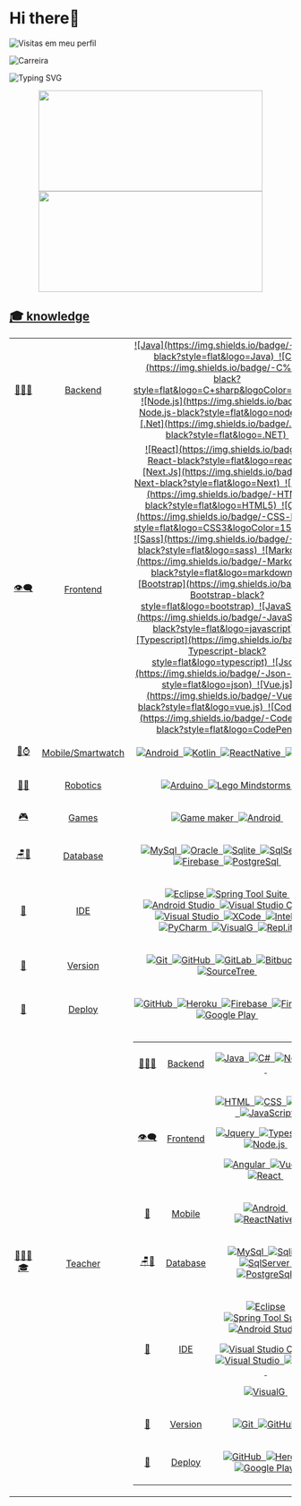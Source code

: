 # Hi there🥳

![Visitas em meu perfil](https://komarev.com/ghpvc/?username=GuilhermeZety&color=ff0000&label=Welcome+to+my+profile+you+are+visitor+nº:)

![Carreira](https://img.shields.io/badge/Career-1%20years-blue)&nbsp;

![Typing SVG](https://readme-typing-svg.herokuapp.com/?color=%23f00&width=400&height=80&size=20&multiline=true&lines=Hi,+I'm+Guilherme+Martins;FullStack+Developer;)

<div>
	<div align="center">
	<a href="https://github.com/GuilhermeZety">
	<img height="180em" width="400em" src="https://github-readme-stats.vercel.app/apiusername=GuilhermeZety&show_icons=true&theme=dracula&include_all_commits=true&count_private=true"/>
  	<img height="180em" width="400em" src="https://github-readme-stats.vercel.app/api/top-langs/?username=GuilhermeZety&layout=compact&langs_count=7&theme=dracula"/>
 	</div>
</div>

 
 
## 🎓 knowledge 
<table> 
	<tbody style="text-align:center">
		<tr>
			<td >👨🏻‍💻</td>
   		<td>Backend</td>
			<td>
				![Java](https://img.shields.io/badge/-Java-black?style=flat&logo=Java)&nbsp;
				![C#](https://img.shields.io/badge/-C%23-black?style=flat&logo=C+sharp&logoColor=white)&nbsp;
				![Node.js](https://img.shields.io/badge/-Node.js-black?style=flat&logo=node.js)&nbsp;
				![.Net](https://img.shields.io/badge/.NET-black?style=flat&logo=.NET)&nbsp;
			</td>
		</tr>
		<tr>
			<td>👁‍🗨</td>
			<td>Frontend</td>
			<td>
				![React](https://img.shields.io/badge/-React-black?style=flat&logo=react)&nbsp;
				![Next.Js](https://img.shields.io/badge/-Next-black?style=flat&logo=Next)&nbsp;
				![HTML](https://img.shields.io/badge/-HTML-black?style=flat&logo=HTML5)&nbsp;
				![CSS](https://img.shields.io/badge/-CSS-black?style=flat&logo=CSS3&logoColor=1572B6)&nbsp;
				![Sass](https://img.shields.io/badge/-Sass-black?style=flat&logo=sass)&nbsp;
				![Markdown](https://img.shields.io/badge/-Markdown-black?style=flat&logo=markdown)&nbsp;
				![Bootstrap](https://img.shields.io/badge/-Bootstrap-black?style=flat&logo=bootstrap)&nbsp;
				![JavaScript](https://img.shields.io/badge/-JavaScript-black?style=flat&logo=javascript)&nbsp;
				![Typescript](https://img.shields.io/badge/-Typescript-black?style=flat&logo=typescript)&nbsp;
				![Json](https://img.shields.io/badge/-Json-black?style=flat&logo=json)&nbsp
				![Vue.js](https://img.shields.io/badge/-Vue.js-black?style=flat&logo=vue.js)&nbsp;
				![CodePen](https://img.shields.io/badge/-CodePen-black?style=flat&logo=CodePen)&nbsp;


</td>

</tr>

<tr>


<td>📲⌚</td>
<td>Mobile/Smartwatch</td>
<td>

![Android](https://img.shields.io/badge/-Android%20java-black?style=flat&logo=Android&logoColor=green)&nbsp;
![Kotlin](https://img.shields.io/badge/-Android%20kotlin-black?style=flat&logo=kotlin&logoColor=green)&nbsp;
![ReactNative](https://img.shields.io/badge/-React%20Native-black?style=flat&logo=react)&nbsp;
![Swift](https://img.shields.io/badge/-IOS.Swift-black?style=flat&logo=Swift)&nbsp;

</td>

</tr>

<tr>


<td>👾🦾</td>
<td>Robotics</td>
<td>

![Arduino](https://img.shields.io/badge/-Arduino-black?style=flat&logo=Arduino&logoColor=green)&nbsp;
![Lego Mindstorms](https://img.shields.io/badge/-Lego%20Mindstorms-black?style=flat&logo=Alibaba+Cloud&logoColor=yellow)&nbsp;

</td>

</tr>

<tr>


<td>🎮</td>
<td>Games</td>
<td>

![Game maker](https://img.shields.io/badge/-GameMaker-black?style=flat&logo=atom&logoColor=green)&nbsp;
![Android](https://img.shields.io/badge/-Android%20java-black?style=flat&logo=Android&logoColor=green)&nbsp;

</td>

</tr>

<tr>

<td >🪑🎲</td>
<td >Database</td>
<td>

![MySql](https://img.shields.io/badge/-MySql-black?style=flat&logo=mysql)&nbsp;
![Oracle](https://img.shields.io/badge/-Oracle-black?style=flat&logo=oracle&logoColor=red)&nbsp;
![Sqlite](https://img.shields.io/badge/-Sqlite-black?style=flat&logo=sqlite)&nbsp;
![SqlServer](https://img.shields.io/badge/-SqlServer-black?style=flat&logo=microsoft-Sql-Server)&nbsp;
![Firebase](https://img.shields.io/badge/-Firebase-black?style=flat&logo=firebase)&nbsp;
![PostgreSql](https://img.shields.io/badge/-PostgreSql-black?style=flat&logo=postgresql)&nbsp;

</td>
</tr>

<tr>

<td>🔧</td>
<td>IDE</td>
<td>

![Eclipse](https://img.shields.io/badge/-Eclipse-black?style=flat&logo=eclipse-ide&logoColor=orange)
![Spring Tool Suite](https://img.shields.io/badge/-Spring%20Tool%20Suite-black?style=flat&logo=Spring&logoColor=green)&nbsp;
![Android Studio](https://img.shields.io/badge/-Android%20Studio-black?style=flat&logo=Android+Studio&logoColor=green)&nbsp;
![Visual Studio Code](https://img.shields.io/badge/-Visual%20Studio%20Code-black?style=flat&logo=visual-studio-code&logoColor=007ACC)&nbsp;
![Visual Studio](https://img.shields.io/badge/-Visual%20Studio-black?style=flat&logo=visual-studio&logoColor=purple)&nbsp;
![XCode](https://img.shields.io/badge/-XCode-black?style=flat&logo=xcode)&nbsp;
![Intelij](https://img.shields.io/badge/-Intelij-black?style=flat&logo=Jetbrains&logoColor=white)&nbsp;
![PyCharm](https://img.shields.io/badge/-Pycharm-black?style=flat&logo=Pycharm&logoColor=blue)&nbsp;
![VisualG](https://img.shields.io/badge/-VisualG-black?style=flat&logo=v&logoColor=a66321)&nbsp;
![Repl.it](https://img.shields.io/badge/-Repl.it-black?style=flat&logo=replit)&nbsp;

</td>
</tr>

<tr>

<td>💾</td>
<td>Version</td>
<td>

![Git](https://img.shields.io/badge/-Git-black?style=flat&logo=git)&nbsp;
![GitHub](https://img.shields.io/badge/-GitHub-black?style=flat&logo=github)&nbsp;
![GitLab](https://img.shields.io/badge/-Git%20Lab-black?style=flat&logo=gitlab)&nbsp;
![Bitbucket](https://img.shields.io/badge/-Bitbucket-black?style=flat&logo=bitbucket)&nbsp;
![SourceTree](https://img.shields.io/badge/-SourceTree-black?style=flat&logo=sourcetree&logoColor=blue)&nbsp;

</td>
</tr>

<tr>

<td>🏁</td>
<td>Deploy</td>

 <td>

![GitHub](https://img.shields.io/badge/-GitHub-black?style=flat&logo=github)&nbsp;
![Heroku](https://img.shields.io/badge/-Heroku-black?style=flat&logo=heroku)&nbsp;
![Firebase](https://img.shields.io/badge/-Firebase-black?style=flat&logo=firebase)&nbsp;
![Firebase](https://img.shields.io/badge/-Google%20domains-black?style=flat&logo=google-domains)&nbsp;
[![Google Play](https://img.shields.io/badge/-Google%20play-black?style=flat&logo=google-play)](https://play.google.com/store/apps/dev?id=4624325070796601602)&nbsp;

</td>
</tr>


<tr>
<td>👨🏻‍🏫🎓</td>
<td>Teacher</td>

 <td>

<table> 
<tbody style="text-align:center">
<tr>
<td >👨🏻‍💻</td>
<td>Backend</td>
<td>

![Java](https://img.shields.io/badge/-Java-black?style=flat&logo=Java)&nbsp; 
![C#](https://img.shields.io/badge/-C%23-black?style=flat&logo=C+sharp&logoColor=white)&nbsp; 
![Node.js](https://img.shields.io/badge/-Node.js-black?style=flat&logo=node.js)&nbsp; 


</td>
</tr>

<tr>
<td>👁‍🗨</td>
<td>Frontend</td>
<td>

![HTML](https://img.shields.io/badge/-HTML-black?style=flat&logo=HTML5)&nbsp;
![CSS](https://img.shields.io/badge/-CSS-black?style=flat&logo=CSS3&logoColor=1572B6)&nbsp;
![Sass](https://img.shields.io/badge/-Sass-black?style=flat&logo=sass)&nbsp;
![JavaScript](https://img.shields.io/badge/-JavaScript-black?style=flat&logo=javascript)&nbsp;

![Jquery](https://img.shields.io/badge/-Jquery-black?style=flat&logo=jquery)&nbsp;
![Typescript](https://img.shields.io/badge/-Typescript-black?style=flat&logo=typescript)&nbsp;
![Node.js](https://img.shields.io/badge/-Node.js-black?style=flat&logo=node.js)&nbsp;

![Angular](https://img.shields.io/badge/-Angular-black?style=flat&logo=angular&logoColor=red)&nbsp;
![Vue.js](https://img.shields.io/badge/-Vue.js-black?style=flat&logo=vue.js)&nbsp;
![React](https://img.shields.io/badge/-React-black?style=flat&logo=react)&nbsp;


</td>

</tr>

<tr>


<td>📲</td>
<td>Mobile</td>
<td>

![Android](https://img.shields.io/badge/-Android%20java-black?style=flat&logo=Android&logoColor=green)&nbsp; 
![ReactNative](https://img.shields.io/badge/-React%20Native-black?style=flat&logo=react)&nbsp; 

</td>

</tr>

<tr>

<td >🪑🎲</td>
<td >Database</td>
<td>

![MySql](https://img.shields.io/badge/-MySql-black?style=flat&logo=mysql)&nbsp; 
![Sqlite](https://img.shields.io/badge/-Sqlite-black?style=flat&logo=sqlite)&nbsp;
![SqlServer](https://img.shields.io/badge/-SqlServer-black?style=flat&logo=microsoft-Sql-Server)&nbsp; 
![PostgreSql](https://img.shields.io/badge/-PostgreSql-black?style=flat&logo=postgresql)&nbsp;

</td>
</tr>

<tr>

<td>🔧</td>
<td>IDE</td>
<td>

![Eclipse](https://img.shields.io/badge/-Eclipse-black?style=flat&logo=eclipse-ide&logoColor=orange)
![Spring Tool Suite](https://img.shields.io/badge/-Spring%20Tool%20Suite-black?style=flat&logo=Spring&logoColor=green)&nbsp;
![Android Studio](https://img.shields.io/badge/-Android%20Studio-black?style=flat&logo=Android+Studio&logoColor=green)&nbsp;

![Visual Studio Code](https://img.shields.io/badge/-Visual%20Studio%20Code-black?style=flat&logo=visual-studio-code&logoColor=007ACC)&nbsp;
![Visual Studio](https://img.shields.io/badge/-Visual%20Studio-black?style=flat&logo=visual-studio&logoColor=purple)&nbsp; 
![Intelij](https://img.shields.io/badge/-Intelij-black?style=flat&logo=Jetbrains&logoColor=white)&nbsp; 

![VisualG](https://img.shields.io/badge/-VisualG-black?style=flat&logo=v&logoColor=a66321)&nbsp; 

</td>
</tr>

<tr>

<td>💾</td>
<td>Version</td>
<td>

![Git](https://img.shields.io/badge/-Git-black?style=flat&logo=git)&nbsp;
![GitHub](https://img.shields.io/badge/-GitHub-black?style=flat&logo=github)&nbsp; 

</td>
</tr>

<tr>

<td>🏁</td>
<td>Deploy</td>

 <td>

![GitHub](https://img.shields.io/badge/-GitHub-black?style=flat&logo=github)&nbsp;
![Heroku](https://img.shields.io/badge/-Heroku-black?style=flat&logo=heroku)&nbsp; 
[![Google Play](https://img.shields.io/badge/-Google%20play-black?style=flat&logo=google-play)](https://play.google.com/store/apps/dev?id=4624325070796601602)&nbsp;

</td>


</tbody>
</table>

</td>
</tr>

</tbody>
</table>
